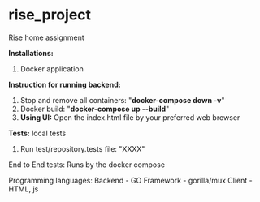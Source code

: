 # rise_project
Rise home assignment


**Installations:**
1. Docker application

**Instruction for running backend:**
1. Stop and remove all containers: "**docker-compose down -v**"
2. Docker build: "**docker-compose up --build**"
3. **Using UI:**
  Open the index.html file by your preferred web browser

**Tests:**
local tests
1. Run test/repository.tests file: "XXXX"

End to End tests:
Runs by the docker compose


Programming languages:
Backend - GO
Framework - gorilla/mux
Client - HTML, js
